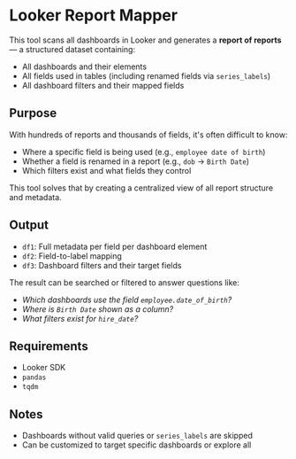 # Looker Report Mapper

This tool scans all dashboards in Looker and generates a **report of reports** — a structured dataset containing:

- All dashboards and their elements
- All fields used in tables (including renamed fields via `series_labels`)
- All dashboard filters and their mapped fields

## Purpose

With hundreds of reports and thousands of fields, it's often difficult to know:

- Where a specific field is being used (e.g., `employee date of birth`)
- Whether a field is renamed in a report (e.g., `dob` → `Birth Date`)
- Which filters exist and what fields they control

This tool solves that by creating a centralized view of all report structure and metadata.

## Output

- `df1`: Full metadata per field per dashboard element
- `df2`: Field-to-label mapping
- `df3`: Dashboard filters and their target fields

The result can be searched or filtered to answer questions like:
- *Which dashboards use the field `employee.date_of_birth`?*
- *Where is `Birth Date` shown as a column?*
- *What filters exist for `hire_date`?*

## Requirements

- Looker SDK
- `pandas`
- `tqdm`

## Notes

- Dashboards without valid queries or `series_labels` are skipped
- Can be customized to target specific dashboards or explore all


